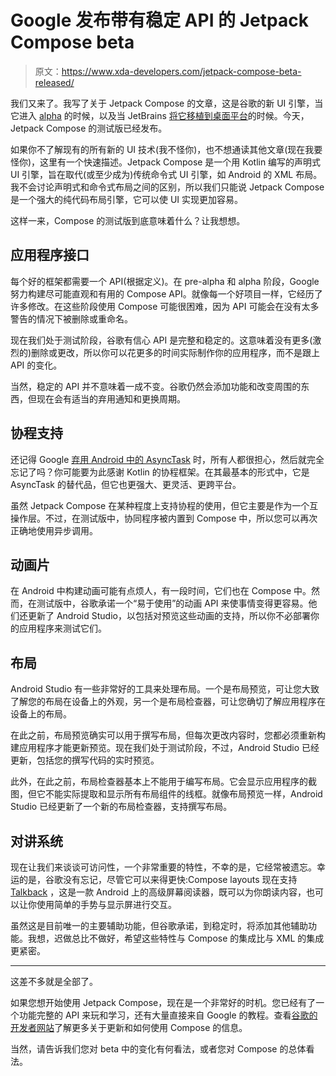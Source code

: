 # Google 发布带有稳定 API 的 Jetpack Compose beta

> 原文：<https://www.xda-developers.com/jetpack-compose-beta-released/>

我们又来了。我写了关于 Jetpack Compose 的文章，这是谷歌的新 UI 引擎，当它进入 [alpha](https://www.xda-developers.com/jetpack-compose-google-ui-toolkit-android-alpha/) 的时候，以及当 JetBrains [将它移植到桌面平台](https://www.xda-developers.com/jetpack-compose-for-desktop-swing-interoperability-layer-apple-silicon/)的时候。今天，Jetpack Compose 的测试版已经发布。

如果你不了解现有的所有新的 UI 技术(我不怪你)，也不想通读其他文章(现在我要怪你)，这里有一个快速描述。Jetpack Compose 是一个用 Kotlin 编写的声明式 UI 引擎，旨在取代(或至少成为)传统命令式 UI 引擎，如 Android 的 XML 布局。我不会讨论声明式和命令式布局之间的区别，所以我们只能说 Jetpack Compose 是一个强大的纯代码布局引擎，它可以使 UI 实现更加容易。

这样一来，Compose 的测试版到底意味着什么？让我想想。

## 应用程序接口

每个好的框架都需要一个 API(根据定义)。在 pre-alpha 和 alpha 阶段，Google 努力构建尽可能直观和有用的 Compose API。就像每一个好项目一样，它经历了许多修改。在这些阶段使用 Compose 可能很困难，因为 API 可能会在没有太多警告的情况下被删除或重命名。

现在我们处于测试阶段，谷歌有信心 API 是完整和稳定的。这意味着没有更多(激烈的)删除或更改，所以你可以花更多的时间实际制作你的应用程序，而不是跟上 API 的变化。

当然，稳定的 API 并不意味着一成不变。谷歌仍然会添加功能和改变周围的东西，但现在会有适当的弃用通知和更换周期。

## 协程支持

还记得 Google [弃用 Android 中的 AsyncTask](https://www.xda-developers.com/asynctask-deprecate-android-11/) 时，所有人都很担心，然后就完全忘记了吗？你可能要为此感谢 Kotlin 的协程框架。在其最基本的形式中，它是 AsyncTask 的替代品，但它也更强大、更灵活、更跨平台。

虽然 Jetpack Compose 在某种程度上支持协程的使用，但它主要是作为一个互操作层。不过，在测试版中，协同程序被内置到 Compose 中，所以您可以再次正确地使用异步调用。

## 动画片

在 Android 中构建动画可能有点烦人，有一段时间，它们也在 Compose 中。然而，在测试版中，谷歌承诺一个“易于使用”的动画 API 来使事情变得更容易。他们还更新了 Android Studio，以包括对预览这些动画的支持，所以你不必部署你的应用程序来测试它们。

## 布局

Android Studio 有一些非常好的工具来处理布局。一个是布局预览，可让您大致了解您的布局在设备上的外观，另一个是布局检查器，可让您确切了解应用程序在设备上的布局。

在此之前，布局预览确实可以用于撰写布局，但每次更改内容时，您都必须重新构建应用程序才能更新预览。现在我们处于测试阶段，不过，Android Studio 已经更新，包括您的撰写代码的实时预览。

此外，在此之前，布局检查器基本上不能用于编写布局。它会显示应用程序的截图，但它不能实际提取和显示所有布局组件的线框。就像布局预览一样，Android Studio 已经更新了一个新的布局检查器，支持撰写布局。

## 对讲系统

现在让我们来谈谈可访问性，一个非常重要的特性，不幸的是，它经常被遗忘。幸运的是，谷歌没有忘记，尽管它可以来得更快:Compose layouts 现在支持 [Talkback](https://www.xda-developers.com/google-talkback-screen-reader-galaxy-s21/) ，这是一款 Android 上的高级屏幕阅读器，既可以为你朗读内容，也可以让你使用简单的手势与显示屏进行交互。

虽然这是目前唯一的主要辅助功能，但谷歌承诺，到稳定时，将添加其他辅助功能。我想，迟做总比不做好，希望这些特性与 Compose 的集成比与 XML 的集成更紧密。

* * *

这差不多就是全部了。

如果您想开始使用 Jetpack Compose，现在是一个非常好的时机。您已经有了一个功能完整的 API 来玩和学习，还有大量直接来自 Google 的教程。查看[谷歌的开发者网站](https://developer.android.com/jetpack/compose/tutorial)了解更多关于更新和如何使用 Compose 的信息。

当然，请告诉我们您对 beta 中的变化有何看法，或者您对 Compose 的总体看法。